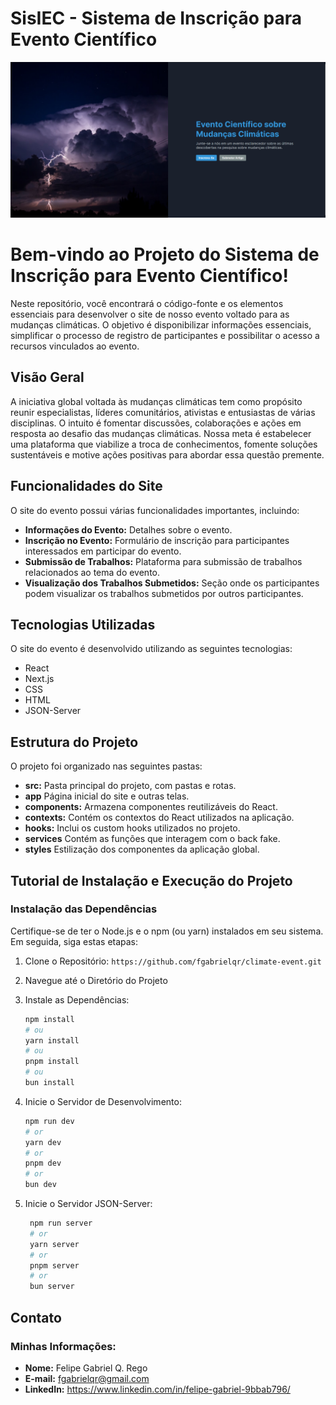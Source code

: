 # SisIEC - Sistema de Inscrição para Evento Científico

![Sistema de Inscrição para Evento Científico](https://github.com/fgabrielqr/IMGs/blob/main/img/imgTela.png)

# Bem-vindo ao Projeto do Sistema de Inscrição para Evento Científico!

Neste repositório, você encontrará o código-fonte e os elementos essenciais para desenvolver o site de nosso evento voltado para as mudanças climáticas. O objetivo é disponibilizar informações essenciais, simplificar o processo de registro de participantes e possibilitar o acesso a recursos vinculados ao evento.

## Visão Geral

A iniciativa global voltada às mudanças climáticas tem como propósito reunir especialistas, líderes comunitários, ativistas e entusiastas de várias disciplinas. O intuito é fomentar discussões, colaborações e ações em resposta ao desafio das mudanças climáticas. Nossa meta é estabelecer uma plataforma que viabilize a troca de conhecimentos, fomente soluções sustentáveis e motive ações positivas para abordar essa questão premente.

## Funcionalidades do Site

O site do evento possui várias funcionalidades importantes, incluindo:

- **Informações do Evento:** Detalhes sobre o evento.
- **Inscrição no Evento:** Formulário de inscrição para participantes interessados em participar do evento.
- **Submissão de Trabalhos:** Plataforma para submissão de trabalhos relacionados ao tema do evento.
- **Visualização dos Trabalhos Submetidos:** Seção onde os participantes podem visualizar os trabalhos submetidos por outros participantes.

## Tecnologias Utilizadas

O site do evento é desenvolvido utilizando as seguintes tecnologias:

- React
- Next.js
- CSS
- HTML
- JSON-Server

## Estrutura do Projeto

O projeto foi organizado nas seguintes pastas:

- **src:** Pasta principal do projeto, com pastas e rotas.
- **app** Página inicial do site e outras telas.
- **components:** Armazena componentes reutilizáveis do React.
- **contexts:** Contém os contextos do React utilizados na aplicação.
- **hooks:** Inclui os custom hooks utilizados no projeto.
- **services** Contém as funções que interagem com o back fake.
- **styles** Estilização dos componentes da aplicação global.

## Tutorial de Instalação e Execução do Projeto

### Instalação das Dependências

Certifique-se de ter o Node.js e o npm (ou yarn) instalados em seu sistema. Em seguida, siga estas etapas:

1. Clone o Repositório: `https://github.com/fgabrielqr/climate-event.git`
2. Navegue até o Diretório do Projeto
3. Instale as Dependências:

   ```bash
   npm install
   # ou
   yarn install
   # ou
   pnpm install
   # ou
   bun install
   ```

4. Inicie o Servidor de Desenvolvimento:

   ```bash
   npm run dev
   # or
   yarn dev
   # or
   pnpm dev
   # or
   bun dev
   ```

5. Inicie o Servidor JSON-Server:

   ```bash
    npm run server
    # or
    yarn server
    # or
    pnpm server
    # or
    bun server
   ```

## Contato

### Minhas Informações:

- **Nome:** Felipe Gabriel Q. Rego
- **E-mail:** fgabrielqr@gmail.com
- **LinkedIn:** https://www.linkedin.com/in/felipe-gabriel-9bbab796/
